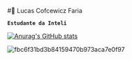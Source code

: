 #🌄 Lucas Cofcewicz Faria

**`Estudante da Inteli`**

[![Anurag's GitHub stats](https://github-readme-stats.vercel.app/api?username=anuraghazra)](https://github.com/anuraghazra/github-readme-stats)

![fbc6f31bd3b84159470b973aca7e0f97](https://github.com/user-attachments/assets/6725f7c5-f151-4f7c-b13b-7fbe51ac9ce7)



